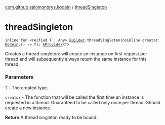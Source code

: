 [com.github.salomonbrys.kodein](index.md) / [threadSingleton](.)

# threadSingleton

`inline fun <reified T : Any> `[`Builder`](-kodein/-builder/index.md)`.threadSingleton(noinline creator: `[`Kodein`](-kodein/index.md)`.() -> T): `[`AProvider`](-a-provider/index.md)`<T>`

Creates a thread singleton: will create an instance on first request per thread and will subsequently always return the same instance for this thread.

### Parameters

`T` - The created type.

`creator` - The function that will be called the first time an instance is requested in a thread. Guaranteed to be called only once per thread. Should create a new instance.

**Return**
A thread singleton ready to be bound.

